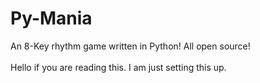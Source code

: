# Py-Mania
An 8-Key rhythm game written in Python! All open source!
<br /> <br />
Hello if you are reading this. I am just setting this up.

